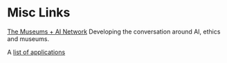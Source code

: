# Misc Links

[The Museums + AI Network](https://themuseumsai.network/)
Developing the conversation around AI, ethics and museums.

A [list of applications](https://www.artsmetrics.com/en/list-of-artificial-intelligence-ai-initiatives-in-museums/)
